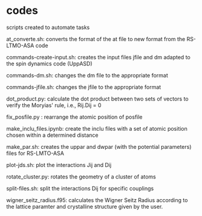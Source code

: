 # codes
scripts created to automate tasks


at_converte.sh: converts the format of the at file to new format from the RS-LTMO-ASA code

commands-create-input.sh: creates the input files jfile and dm adapted to the spin dynamics code (UppASD)

commands-dm.sh: changes the dm file to the appropriate format

commands-jfile.sh: changes the jfile to the appropriate format

dot_product.py: calculate the dot product between two sets of vectors to verify the Moryias' rule, i.e., Rij.Dij = 0

fix_posfile.py : rearrange the atomic position of posfile

make_inclu_files.ipynb: create the inclu files with a set of atomic position chosen within a determined distance

make_par.sh: creates the uppar and dwpar (with the potential parameters) files for RS-LMTO-ASA

plot-jds.sh: plot the interactions Jij and Dij 

rotate_cluster.py: rotates the geometry of a cluster of atoms

split-files.sh: split the interactions Dij for specific couplings

wigner_seitz_radius.f95: calculates the Wigner Seitz Radius according to the lattice paramter and crystalline structure given by the user.
